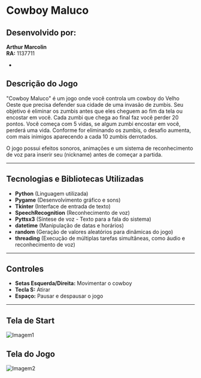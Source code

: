 # Cowboy Maluco

## Desenvolvido por:
**Arthur Marcolin**  
**RA:** 1137711  

-

## Descrição do Jogo
"Cowboy Maluco" é um jogo onde você controla um cowboy do Velho Oeste que precisa defender sua cidade de uma invasão de zumbis. Seu objetivo é eliminar os zumbis antes que eles cheguem ao fim da tela ou encostar em você. Cada zumbi que chega ao final faz você perder 20 pontos. Você começa com 5 vidas, se algum zumbi encostar em você, perderá uma vida. Conforme for eliminando os zumbis, o desafio aumenta, com mais inimigos aparecendo a cada 10 zumbis derrotados.  

O jogo possui efeitos sonoros, animações e um sistema de reconhecimento de voz para inserir seu (nickname) antes de começar a partida.

---

## Tecnologias e Bibliotecas Utilizadas
- **Python** (Linguagem utilizada)
- **Pygame** (Desenvolvimento gráfico e sons)
- **Tkinter** (Interface de entrada de texto)
- **SpeechRecognition** (Reconhecimento de voz)
- **Pyttsx3** (Síntese de voz - Texto para a fala do sistema)
- **datetime** (Manipulação de datas e horários)
- **random** (Geração de valores aleatórios para dinâmicas do jogo)
- **threading** (Execução de múltiplas tarefas simultâneas, como áudio e reconhecimento de voz)

---

## Controles
- **Setas Esquerda/Direita:** Movimentar o cowboy
- **Tecla S:** Atirar
- **Espaço:** Pausar e despausar o jogo

---

## Tela de Start
![Imagem1](https://github.com/user-attachments/assets/23485398-4eac-4b4a-8080-e74986272e32)


## Tela do Jogo
![Imagem2](https://github.com/user-attachments/assets/49c479ed-3946-436a-9af1-ac2157862a54)






